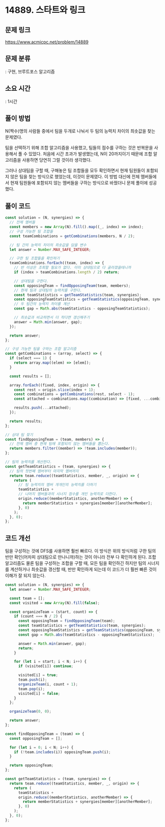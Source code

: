 # 14889. 스타트와 링크

## 문제 링크

https://www.acmicpc.net/problem/14889

## 문제 분류

: 구현, 브루트포스 알고리즘

## 소요 시간

: 1시간

## 풀이 방법

N(짝수)명의 사람들 중에서 팀을 두개로 나눠서 두 팀의 능력치 차이의 최솟값을 찾는 문제였다.

팀을 선택하기 위해 조합 알고리즘을 사용했고, 팀들의 점수를 구하는 것은 반복문을 사용해서 풀 수 있었다. 처음에 시간 초과가 발생했는데, N이 20까지이기 때문에 조합 알고리즘을 사용하면 당연히 그럴 것이라 생각했다.

그러나 상대팀을 구할 때, 구해놓은 팀 조합들을 모두 확인하면서 현재 팀원들이 포함되지 않은 팀을 찾는 방식으로 했었는데, 이것이 문제였다. 이 방법 대신에 전체 멤버들에서 현재 팀원들에 포함되지 않는 멤버들을 구하는 방식으로 바꿨더니 문제 풀이에 성공했다.

## 풀이 코드

```js
const solution = (N, synergies) => {
  // 전체 멤버들
  const members = new Array(N).fill().map((_, index) => index);
  // 구성 가능한 팀 조합들
  const teamCombinations = getCombinations(members, N / 2);

  // 팀 간의 능력치 차이의 최솟값을 담을 변수
  let answer = Number.MAX_SAFE_INTEGER;

  // 구한 팀 조합들을 확인하기
  teamCombinations.forEach((team, index) => {
    // 반 이상은 조회할 필요가 없다. 이미 상대팀으로 다 골라졌을테니까
    if (index > teamCombinations.length / 2) return;

    // 상대팀을 구한다.
    const opposingTeam = findOpposingTeam(team, members);
    // 현재 팀과 상대팀의 능력치를 구한다.
    const teamStatistics = getTeamStatistics(team, synergies);
    const opposingTeamStatistics = getTeamStatistics(opposingTeam, synergies);
    // 두 팀간의 능력치 차이를 계산
    const gap = Math.abs(teamStatistics - opposingTeamStatistics);

    // 최솟값과 비교하면서 더 작다면 갱신해주기
    answer = Math.min(answer, gap);
  });

  return answer;
};

// 구성 가능한 팀을 구하는 조합 알고리즘
const getCombinations = (array, select) => {
  if (select === 1) {
    return array.map((elem) => [elem]);
  }

  const results = [];

  array.forEach((fixed, index, origin) => {
    const rest = origin.slice(index + 1);
    const combinations = getCombinations(rest, select - 1);
    const attached = combinations.map((combination) => [fixed, ...combination]);

    results.push(...attached);
  });

  return results;
};

// 상대 팀 찾기
const findOpposingTeam = (team, members) => {
  // 전체 멤버 중 현재 팀에 포함되지 않는 멤버들을 뽑는다.
  return members.filter((member) => !team.includes(member));
};

// 팀의 능력치를 계산한다.
const getTeamStatistics = (team, synergies) => {
  // 팀의 첫번째 멤버부터 마지막 멤버까지
  return team.reduce((teamStatistics, member, _, origin) => {
    return (
      // 팀 능력치의 멤버 개개인의 능력치를 더하기
      teamStatistics +
      // 나머지 멤버들과의 시너지 점수를 개인 능력치로 더한다.
      origin.reduce((memberStatistics, anotherMember) => {
        return memberStatistics + synergies[member][anotherMember];
      }, 0)
    );
  }, 0);
};
```

## 코드 개선

팀을 구성하는 것에 DFS를 사용하면 훨씬 빠르다. 이 방식은 위의 방식처럼 구한 팀의 반만 확인(어차피 상대팀으로 만나니까)하는 것이 아니라 전부 다 확인하게 된다. 조합 알고리즘도 물론 팀을 구성하는 조합을 구할 때, 모든 팀을 확인하긴 하지만 팀의 시너지를 계산하거나 최솟값을 갱신할 때, 반만 확인하게 되는데 이 코드가 더 훨씬 빠른 것이 이해가 잘 되지 않는다.

```js
const solution = (N, synergies) => {
  let answer = Number.MAX_SAFE_INTEGER;

  const team = [];
  const visited = new Array(N).fill(false);

  const organizeTeam = (start, count) => {
    if (count === N / 2) {
      const opposingTeam = findOpposingTeam(team);
      const teamStatistics = getTeamStatistics(team, synergies);
      const opposingTeamStatistics = getTeamStatistics(opposingTeam, synergies);
      const gap = Math.abs(teamStatistics - opposingTeamStatistics);

      answer = Math.min(answer, gap);
      return;
    }

    for (let i = start; i < N; i++) {
      if (visited[i]) continue;

      visited[i] = true;
      team.push(i);
      organizeTeam(i, count + 1);
      team.pop(i);
      visited[i] = false;
    }
  };

  organizeTeam(0, 0);

  return answer;
};

const findOpposingTeam = (team) => {
  const opposingTeam = [];

  for (let i = 0; i < N; i++) {
    if (!team.includes(i)) opposingTeam.push(i);
  }

  return opposingTeam;
};

const getTeamStatistics = (team, synergies) => {
  return team.reduce((teamStatistics, member, _, origin) => {
    return (
      teamStatistics +
      origin.reduce((memberStatistics, anotherMember) => {
        return memberStatistics + synergies[member][anotherMember];
      }, 0)
    );
  }, 0);
};
```
